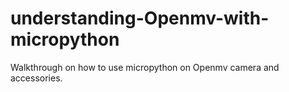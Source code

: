 # understanding-Openmv-with-micropython
Walkthrough on how to use micropython on Openmv camera and accessories.

